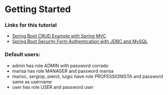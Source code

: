 # Getting Started


### Links for this tutorial

* [Spring Boot CRUD Example with Spring MVC](https://www.codejava.net/frameworks/spring-boot/spring-boot-crud-example-with-spring-mvc-spring-data-jpa-thymeleaf-hibernate-mysql)
* [Spring Boot Security Form Authentication with JDBC and MySQL](https://www.codejava.net/frameworks/spring-boot/form-authentication-with-jdbc-and-mysql)


### Default users:
* admin has role ADMIN with password corrado
* marisa has role MANAGER and password marisa
* marioc, sergiop, pierot, luigic have role PROFESSIONISTA and password same as username
* user has role USER and password user

